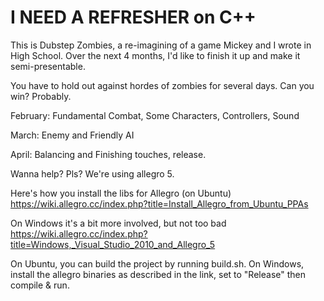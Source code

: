 # I NEED A REFRESHER on C++

This is Dubstep Zombies, a re-imagining of a game Mickey and I wrote in High School. Over the next 4 months, I'd like to finish it up and make it semi-presentable.

You have to hold out against hordes of zombies for several days. Can you win? Probably.

February: Fundamental Combat, Some Characters, Controllers, Sound

March: Enemy and Friendly AI

April: Balancing and Finishing touches, release.

Wanna help? Pls?
We're using allegro 5.

Here's how you install the libs for Allegro (on Ubuntu)
https://wiki.allegro.cc/index.php?title=Install_Allegro_from_Ubuntu_PPAs

On Windows it's a bit more involved, but not too bad
https://wiki.allegro.cc/index.php?title=Windows,_Visual_Studio_2010_and_Allegro_5

On Ubuntu, you can build the project by running build.sh. 
On Windows, install the allegro binaries as described in the link, set to "Release" then compile & run.
